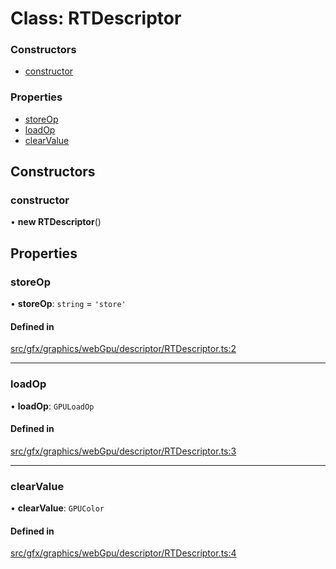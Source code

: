 # Class: RTDescriptor


### Constructors

- [constructor](RTDescriptor.md#constructor)

### Properties

- [storeOp](RTDescriptor.md#storeop)
- [loadOp](RTDescriptor.md#loadop)
- [clearValue](RTDescriptor.md#clearvalue)

## Constructors

### constructor

• **new RTDescriptor**()

## Properties

### storeOp

• **storeOp**: `string` = `'store'`

#### Defined in

[src/gfx/graphics/webGpu/descriptor/RTDescriptor.ts:2](https://github.com/Orillusion/orillusion/blob/main/src/gfx/graphics/webGpu/descriptor/RTDescriptor.ts#L2)

___

### loadOp

• **loadOp**: `GPULoadOp`

#### Defined in

[src/gfx/graphics/webGpu/descriptor/RTDescriptor.ts:3](https://github.com/Orillusion/orillusion/blob/main/src/gfx/graphics/webGpu/descriptor/RTDescriptor.ts#L3)

___

### clearValue

• **clearValue**: `GPUColor`

#### Defined in

[src/gfx/graphics/webGpu/descriptor/RTDescriptor.ts:4](https://github.com/Orillusion/orillusion/blob/main/src/gfx/graphics/webGpu/descriptor/RTDescriptor.ts#L4)
